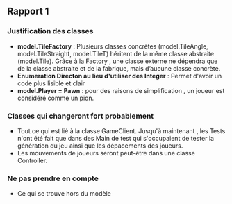 Rapport 1
-------------------

### Justification des classes
- **model.TileFactory** : Plusieurs classes concrètes (model.TileAngle, model.TileStraight, model.TileT) héritent de la même classe abstraite (model.Tile). Grâce à la Factory , une classe externe ne dépendra que de la classe abstraite et de la fabrique, mais d’aucune classe concrète.
- **Enumeration Directon au lieu d'utiliser des Integer** : Permet d'avoir un code plus lisible et clair 
- **model.Player = Pawn** : pour des raisons de simplification , un joueur est considéré comme un pion.
### Classes qui changeront fort probablement 

- Tout ce qui est lié à la classe GameClient. Jusqu'à maintenant , les Tests n'ont été fait que dans des Main de test qui s'occupaient de tester la génération du jeu ainsi que les dépacements des joueurs.
- Les mouvements de joueurs seront peut-être dans une classe Controller.

### Ne pas prendre en compte 

- Ce qui se trouve hors du modèle



